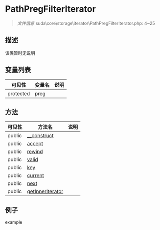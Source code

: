 #  PathPregFilterIterator 

> *文件信息* suda\core\storage\iterator\PathPregFilterIterator.php: 4~25





## 描述



该类暂时无说明


## 变量列表
| 可见性 |  变量名   | 说明 |
|--------|----|------|
| protected    | preg | | 

## 方法

| 可见性 | 方法名 | 说明 |
|--------|-------|------|
|  public  |[__construct](PathPregFilterIterator/__construct.md) |  |
|  public  |[accept](PathPregFilterIterator/accept.md) |  |
|  public  |[rewind](PathPregFilterIterator/rewind.md) |  |
|  public  |[valid](PathPregFilterIterator/valid.md) |  |
|  public  |[key](PathPregFilterIterator/key.md) |  |
|  public  |[current](PathPregFilterIterator/current.md) |  |
|  public  |[next](PathPregFilterIterator/next.md) |  |
|  public  |[getInnerIterator](PathPregFilterIterator/getInnerIterator.md) |  |
 

## 例子

example